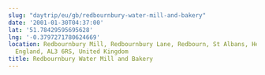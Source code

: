 ```yaml
---
slug: "daytrip/eu/gb/redbournbury-water-mill-and-bakery"
date: '2001-01-30T04:37:00'
lat: '51.78429595695628'
lng: '-0.3797271780624669'
location: Redbournbury Mill, Redbournbury Lane, Redbourn, St Albans, Hertfordshire,
  England, AL3 6RS, United Kingdom
title: Redbournbury Water Mill and Bakery
---
```



